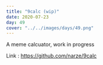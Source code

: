 ```yaml
---
title: "9calc (wip)"
date: 2020-07-23
day: 49
cover: "../../images/days/49.png"
---
```


A meme calcuator, work in progress

Link : https://github.com/narze/9calc
